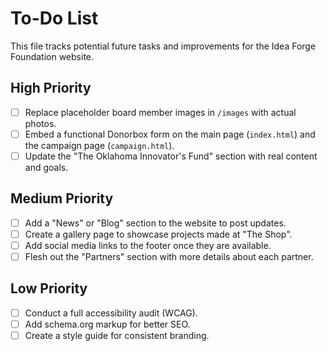 # To-Do List

This file tracks potential future tasks and improvements for the Idea Forge Foundation website.

## High Priority
- [ ] Replace placeholder board member images in `/images` with actual photos.
- [ ] Embed a functional Donorbox form on the main page (`index.html`) and the campaign page (`campaign.html`).
- [ ] Update the "The Oklahoma Innovator's Fund" section with real content and goals.

## Medium Priority
- [ ] Add a "News" or "Blog" section to the website to post updates.
- [ ] Create a gallery page to showcase projects made at "The Shop".
- [ ] Add social media links to the footer once they are available.
- [ ] Flesh out the "Partners" section with more details about each partner.

## Low Priority
- [ ] Conduct a full accessibility audit (WCAG).
- [ ] Add schema.org markup for better SEO.
- [ ] Create a style guide for consistent branding.

